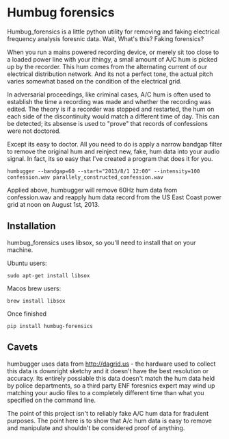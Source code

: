 Humbug forensics
================

Humbug_forensics is a little python utility for removing and faking
electrical frequency analysis foresnic data.   Wait, What's this?  Faking forensics?  

When you run a mains powered recording device, or merely sit too close
to a loaded power line with your ithingy, a small amount of A/C hum is
picked up by the recorder.  This hum comes from the alternating
current of our electrical distribution network.  And its not a perfect
tone, the actual pitch varies somewhat based on the condition of the
electrical grid.

In adversarial proceedings, like criminal cases, A/C hum is often used
to establish the time a recording was made and whether the recording
was edited.  The theory is if a recorder was stopped and restarted, the
hum on each side of the discontinuity would match a different time of
day.  This can be detected; its absense is used to "prove" that records of
confessions were not doctored.  

Except its easy to doctor.  All you need to do is apply a narrow
bandgap filter to remove the original hum and reinject new, fake, hum
data into your audio signal.  In fact, its so easy that I've created a
program that does it for you.

`humbugger --bandgap=60 --start="2013/8/1 12:00" --intensity=100 confession.wav parallely_constructed_confession.wav`

Applied above, humbugger will remove 60Hz hum data from confession.wav
and reapply hum data record from the US East Coast power grid at noon
on August 1st, 2013.


Installation
------------

humbug_forensics uses libsox, so you'll need to install that on your machine. 

Ubuntu users:

`sudo apt-get install libsox`

Macos brew users:

`brew install libsox`

Once finished 

`pip install humbug-forensics`


Cavets
------


humbugger uses data from http://dagrid.us - the hardware used to collect this
data is downright sketchy and it doesn't have the best resolution or
accuracy.  Its entirely possiable this data doesn't match the hum data
held by police departments, so a third party ENF foresnics expert may
wind up matching your audio files to a completely different time than
what you specified on the command line.

The point of this project isn't to reliably fake A/C hum data for
fradulent purposes.  The point here is to show that A/c hum data is
easy to remove and manipulate and shouldn't be considered proof of
anything.